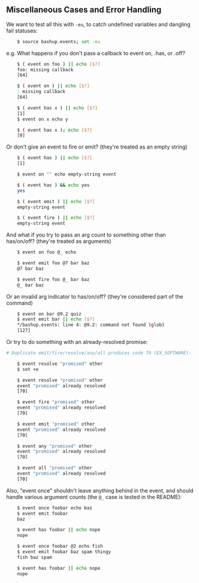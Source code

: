 ## Miscellaneous Cases and Error Handling

We want to test all this with `-eu`, to catch undefined variables and dangling fail statuses:

````sh
    $ source bashup.events; set -eu
````

e.g. What happens if you don't pass a callback to event on, .has, or .off?

````sh
    $ ( event on foo ) || echo [$?]
    foo: missing callback
    [64]

    $ ( event on ) || echo [$?]
    : missing callback
    [64]

    $ ( event has x ) || echo [$?]
    [1]
    $ event on x echo y

    $ ( event has x ); echo [$?]
    [0]

````

Or don't give an event to fire or emit?  (they're treated as an empty string)

````sh
    $ ( event has ) || echo [$?]
    [1]

    $ event on "" echo empty-string event

    $ ( event has ) && echo yes
    yes

    $ ( event emit ) || echo [$?]
    empty-string event

    $ ( event fire ) || echo [$?]
    empty-string event

````

And what if you try to pass an arg count to something other than has/on/off? (they're treated as arguments)

````sh
    $ event on foo @_ echo

    $ event emit foo @7 bar baz
    @7 bar baz

    $ event fire foo @_ bar baz
    @_ bar baz
````

Or an invalid arg indicator to has/on/off? (they're considered part of the command)

````sh
    $ event on bar @9.2 quiz
    $ event emit bar || echo [$?]
    */bashup.events: line 4: @9.2: command not found (glob)
    [127]
````

Or try to do something with an already-resolved promise:

````sh
# Duplicate emit/fire/resolve/any/all produces code 70 (EX_SOFTWARE):

    $ event resolve "promised" other
    $ set +e

    $ event resolve "promised" other
    event "promised" already resolved
    [70]

    $ event fire "promised" other
    event "promised" already resolved
    [70]

    $ event emit "promised" other
    event "promised" already resolved
    [70]

    $ event any "promised" other
    event "promised" already resolved
    [70]

    $ event all "promised" other
    event "promised" already resolved
    [70]
````

Also, "event once" shouldn't leave anything behind in the event, and should handle  various argument counts (the `@_` case is tested in the README):

````sh
    $ event once foobar echo baz
    $ event emit foobar
    baz

    $ event has foobar || echo nope
    nope

    $ event once foobar @2 echo fish
    $ event emit foobar baz spam thingy
    fish baz spam

    $ event has foobar || echo nope
    nope
````